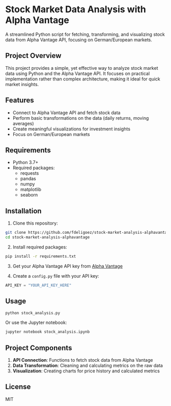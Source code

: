 # Stock Market Data Analysis with Alpha Vantage

A streamlined Python script for fetching, transforming, and visualizing stock data from Alpha Vantage API, focusing on German/European markets.

## Project Overview

This project provides a simple, yet effective way to analyze stock market data using Python and the Alpha Vantage API. 
It focuses on practical implementation rather than complex architecture, making it ideal for quick market insights.

## Features

* Connect to Alpha Vantage API and fetch stock data
* Perform basic transformations on the data (daily returns, moving averages)
* Create meaningful visualizations for investment insights
* Focus on German/European markets

## Requirements

* Python 3.7+
* Required packages:
  * requests
  * pandas
  * numpy
  * matplotlib
  * seaborn
  
## Installation

1. Clone this repository:
```bash
git clone https://github.com/fdeligoez/stock-market-analysis-alphavantage.git
cd stock-market-analysis-alphavantage
```

2. Install required packages:
```bash
pip install -r requirements.txt
```

3. Get your Alpha Vantage API key from [Alpha Vantage](https://www.alphavantage.co/support/#api-key)

4. Create a `config.py` file with your API key:
```python
API_KEY = "YOUR_API_KEY_HERE"
```

## Usage

```bash
python stock_analysis.py
```

Or use the Jupyter notebook:
```bash
jupyter notebook stock_analysis.ipynb
```

## Project Components

1. **API Connection**: Functions to fetch stock data from Alpha Vantage
2. **Data Transformation**: Cleaning and calculating metrics on the raw data
3. **Visualization**: Creating charts for price history and calculated metrics

## License

MIT
